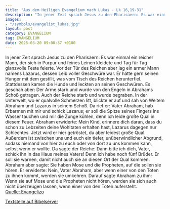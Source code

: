 ```yaml
---
title: "Aus dem Heiligen Evangelium nach Lukas - Lk 16,19-31"
description: "In jener Zeit sprach Jesus zu den Pharisäern: Es war einmal ein reicher Mann, der sich in Purpur und feines Leinen kleidete und Tag für Tag glanzvolle Feste feierte. Vor der Tür des Reichen aber lag ein armer Mann namens Lazarus, dessen Leib voller Geschwüre war. Er hätte gern se...."
images:
- "/symbols/evangelist_lukas.jpg"
layout: post
category: EVANGELIUM
tag: EVANGELIUM
date: 2025-03-20 09:00:37 +0100
---
```

In jener Zeit sprach Jesus zu den Pharisäern: Es war einmal ein reicher Mann, der sich in Purpur und feines Leinen kleidete und Tag für Tag glanzvolle Feste feierte.
Vor der Tür des Reichen aber lag ein armer Mann namens Lazarus, dessen Leib voller Geschwüre war.
Er hätte gern seinen Hunger mit dem gestillt, was vom Tisch des Reichen herunterfiel.<!--more--> Stattdessen kamen die Hunde und leckten an seinen Geschwüren.
Es geschah aber: Der Arme starb und wurde von den Engeln in Abrahams Schoß getragen. Auch der Reiche starb und wurde begraben.
In der Unterwelt, wo er qualvolle Schmerzen litt, blickte er auf und sah von Weitem Abraham und Lazarus in seinem Schoß.
Da rief er: Vater Abraham, hab Erbarmen mit mir und schick Lazarus; er soll die Spitze seines Fingers ins Wasser tauchen und mir die Zunge kühlen, denn ich leide große Qual in diesem Feuer.
Abraham erwiderte: Mein Kind, erinnere dich daran, dass du schon zu Lebzeiten deine Wohltaten erhalten hast, Lazarus dagegen nur Schlechtes. Jetzt wird er hier getröstet, du aber leidest große Qual.
Außerdem ist zwischen uns und euch ein tiefer, unüberwindlicher Abgrund, sodass niemand von hier zu euch oder von dort zu uns kommen kann, selbst wenn er wollte.
Da sagte der Reiche: Dann bitte ich dich, Vater, schick ihn in das Haus meines Vaters!
Denn ich habe noch fünf Brüder. Er soll sie warnen, damit nicht auch sie an diesen Ort der Qual kommen.
Abraham aber sagte: Sie haben Mose und die Propheten, auf die sollen sie hören.
Er erwiderte: Nein, Vater Abraham, aber wenn einer von den Toten zu ihnen kommt, werden sie umkehren.
Darauf sagte Abraham zu ihm: Wenn sie auf Mose und die Propheten nicht hören, werden sie sich auch nicht überzeugen lassen, wenn einer von den Toten aufersteht.<br>
[Quelle: Evangelizo](https://evangeliumtagfuertag.org/DE/gospel)

[Textstelle auf Bibelserver](https://www.bibleserver.com/EU/Lukas16,19-31)
